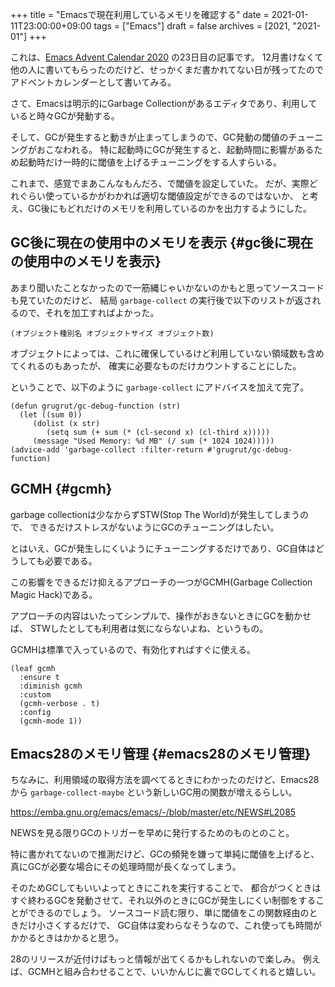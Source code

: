 +++
title = "Emacsで現在利用しているメモリを確認する"
date = 2021-01-11T23:00:00+09:00
tags = ["Emacs"]
draft = false
archives = [2021, "2021-01"]
+++

これは、[Emacs Advent Calendar 2020](https://qiita.com/advent-calendar/2020/emacs) の23日目の記事です。
12月書けなくて他の人に書いてもらったのだけど、せっかくまだ書かれてない日が残ってたのでアドベントカレンダーとして書いてみる。

さて、Emacsは明示的にGarbage Collectionがあるエディタであり、利用していると時々GCが発動する。

そして、GCが発生すると動きが止まってしまうので、GC発動の閾値のチューニングがおこなわれる。
特に起動時にGCが発生すると、起動時間に影響があるため起動時だけ一時的に閾値を上げるチューニングをする人すらいる。

これまで、感覚でまあこんなもんだろ、で閾値を設定していた。
だが、実際どれぐらい使っているかがわかれば適切な閾値設定ができるのではないか、
と考え、GC後にもどれだけのメモリを利用しているのかを出力するようにした。


## GC後に現在の使用中のメモリを表示 {#gc後に現在の使用中のメモリを表示}

あまり聞いたことなかったので一筋縄じゃいかないのかもと思ってソースコードも見ていたのだけど、
結局 `garbage-collect` の実行後で以下のリストが返されるので、それを加工すればよかった。

`(オブジェクト種別名 オブジェクトサイズ オブジェクト数)`

オブジェクトによっては、これに確保しているけど利用していない領域数も含めてくれるのもあったが、
確実に必要なものだけカウントすることにした。

ということで、以下のように `garbage-collect` にアドバイスを加えて完了。

```emacs-lisp
(defun grugrut/gc-debug-function (str)
  (let ((sum 0))
     (dolist (x str)
        (setq sum (+ sum (* (cl-second x) (cl-third x)))))
     (message "Used Memory: %d MB" (/ sum (* 1024 1024)))))
(advice-add 'garbage-collect :filter-return #'grugrut/gc-debug-function)
```


## GCMH {#gcmh}

garbage collectionは少なからずSTW(Stop The World)が発生してしまうので、
できるだけストレスがないようにGCのチューニングはしたい。

とはいえ、GCが発生しにくいようにチューニングするだけであり、GC自体はどうしても必要である。

この影響をできるだけ抑えるアプローチの一つがGCMH(Garbage Collection Magic Hack)である。

アプローチの内容はいたってシンプルで、操作がおきないときにGCを動かせば、
STWしたとしても利用者は気にならないよね、というもの。

GCMHは標準で入っているので、有効化すればすぐに使える。

```emacs-lisp
(leaf gcmh
  :ensure t
  :diminish gcmh
  :custom
  (gcmh-verbose . t)
  :config
  (gcmh-mode 1))
```


## Emacs28のメモリ管理 {#emacs28のメモリ管理}

ちなみに、利用領域の取得方法を調べてるときにわかったのだけど、Emacs28から
`garbage-collect-maybe` という新しいGC用の関数が増えるらしい。

<https://emba.gnu.org/emacs/emacs/-/blob/master/etc/NEWS#L2085>

NEWSを見る限りGCのトリガーを早めに発行するためのものとのこと。

特に書かれてないので推測だけど、GCの頻発を嫌って単純に閾値を上げると、
真にGCが必要な場合にその処理時間が長くなってしまう。

そのためGCしてもいいよってときにこれを実行することで、
都合がつくときはすぐ終わるGCを発動させて、それ以外のときにGCが発生しにくい制御をすることができるのでしょう。
ソースコード読む限り、単に閾値をこの関数経由のときだけ小さくするだけで、
GC自体は変わらなそうなので、これ使っても時間がかかるときはかかると思う。

28のリリースが近付けばもっと情報が出てくるかもしれないので楽しみ。
例えば、GCMHと組み合わせることで、いいかんじに裏でGCしてくれると嬉しい。
